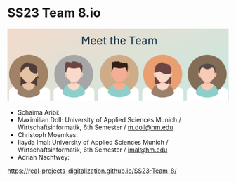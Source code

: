 # SS23 Team 8.io

![image](./Assignments/Team8.png)

* Schaima Aribi:
* Maximilian Doll: University of Applied Sciences Munich / Wirtschaftsinformatik, 6th Semester / [m.doll@hm.edu](mailto:m.doll@hm.edu)
* Christoph Moemkes:
* Ilayda Imal: University of Applied Sciences Munich / Wirtschaftsinformatik, 6th Semester / [imal@hm.edu](mailto:imal@hm.edu)
* Adrian Nachtwey:


https://real-projects-digitalization.github.io/SS23-Team-8/
